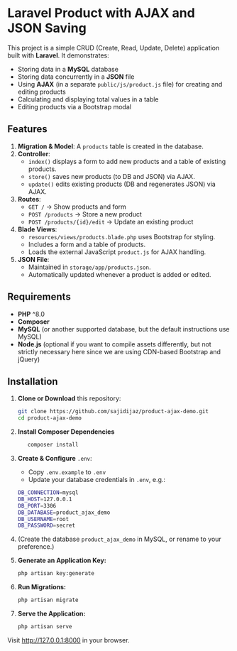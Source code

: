 # Laravel Product with AJAX and JSON Saving

This project is a simple CRUD (Create, Read, Update, Delete) application built with **Laravel**. It demonstrates:

- Storing data in a **MySQL** database
- Storing data concurrently in a **JSON** file
- Using **AJAX** (in a separate `public/js/product.js` file) for creating and editing products
- Calculating and displaying total values in a table
- Editing products via a Bootstrap modal

## Features

1. **Migration & Model**: A `products` table is created in the database.
2. **Controller**:
    - `index()` displays a form to add new products and a table of existing products.
    - `store()` saves new products (to DB and JSON) via AJAX.
    - `update()` edits existing products (DB and regenerates JSON) via AJAX.
3. **Routes**:
    - `GET /` -> Show products and form
    - `POST /products` -> Store a new product
    - `POST /products/{id}/edit` -> Update an existing product
4. **Blade Views**:
    - `resources/views/products.blade.php` uses Bootstrap for styling.
    - Includes a form and a table of products.
    - Loads the external JavaScript `product.js` for AJAX handling.
5. **JSON File**:
    - Maintained in `storage/app/products.json`.
    - Automatically updated whenever a product is added or edited.

## Requirements

- **PHP** ^8.0
- **Composer**
- **MySQL** (or another supported database, but the default instructions use MySQL)
- **Node.js** (optional if you want to compile assets differently, but not strictly necessary here since we are using CDN-based Bootstrap and jQuery)

## Installation

1. **Clone or Download** this repository:
   ```bash
   git clone https://github.com/sajidijaz/product-ajax-demo.git
   cd product-ajax-demo

2. **Install Composer Dependencies**

   ```bash
      composer install

3. **Create & Configure** `.env`:
    - Copy `.env.example` to `.env`
    - Update your database credentials in `.env`, e.g.:

   ```bash
   DB_CONNECTION=mysql
   DB_HOST=127.0.0.1
   DB_PORT=3306
   DB_DATABASE=product_ajax_demo
   DB_USERNAME=root
   DB_PASSWORD=secret

4. (Create the database `product_ajax_demo` in MySQL, or rename to your preference.)

5. **Generate an Application Key:**
   ```bash
   php artisan key:generate

6. **Run Migrations:**
   ```bash
   php artisan migrate

7. **Serve the Application:**
   ```bash
   php artisan serve
Visit http://127.0.0.1:8000 in your browser.
